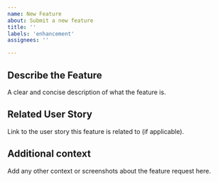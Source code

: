 ```yaml
---
name: New Feature
about: Submit a new feature
title: ''
labels: 'enhancement'
assignees: ''

---
```


## Describe the Feature

A clear and concise description of what the feature is.

## Related User Story

Link to the user story this feature is related to (if applicable).

## Additional context

Add any other context or screenshots about the feature request here.
